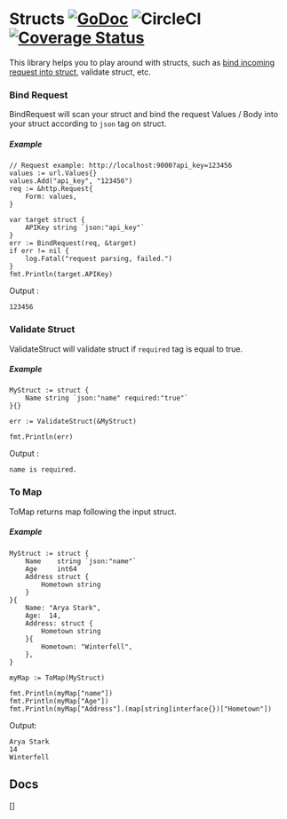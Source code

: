 # Structs [![GoDoc](http://img.shields.io/badge/go-documentation-blue.svg?style=flat-square)](http://godoc.org/github.com/alileza/structs) ![CircleCI](https://circleci.com/gh/alileza/structs.png?style=shield&circle-token=e9a794ff32b429804e757d05de595d32fdbd1929) [![Coverage Status](https://coveralls.io/repos/github/alileza/structs/badge.svg?branch=master)](https://coveralls.io/github/alileza/structs?branch=master)

This library helps you to play around with structs, such as [bind incoming request into struct](#bind-request), validate struct, etc.

### Bind Request
BindRequest will scan your struct and bind the request Values / Body into your struct according to `json` tag on struct.

##### Example
```
// Request example: http://localhost:9000?api_key=123456
values := url.Values{}
values.Add("api_key", "123456")
req := &http.Request{
    Form: values,
}

var target struct {
    APIKey string `json:"api_key"`
}
err := BindRequest(req, &target)
if err != nil {
    log.Fatal("request parsing, failed.")
}
fmt.Println(target.APIKey)
```
Output :
```
123456
```

### Validate Struct
ValidateStruct will validate struct if `required` tag is equal to true.

##### Example
```
MyStruct := struct {
    Name string `json:"name" required:"true"`
}{}

err := ValidateStruct(&MyStruct)

fmt.Println(err)
```
Output :
```
name is required.
```

### To Map
ToMap returns map following the input struct.

##### Example
```
MyStruct := struct {
    Name    string `json:"name"`
    Age     int64
    Address struct {
        Hometown string
    }
}{
    Name: "Arya Stark",
    Age:  14,
    Address: struct {
        Hometown string
    }{
        Hometown: "Winterfell",
    },
}

myMap := ToMap(MyStruct)

fmt.Println(myMap["name"])
fmt.Println(myMap["Age"])
fmt.Println(myMap["Address"].(map[string]interface{})["Hometown"])
```
Output:
```
Arya Stark
14
Winterfell
```

## Docs
[]
